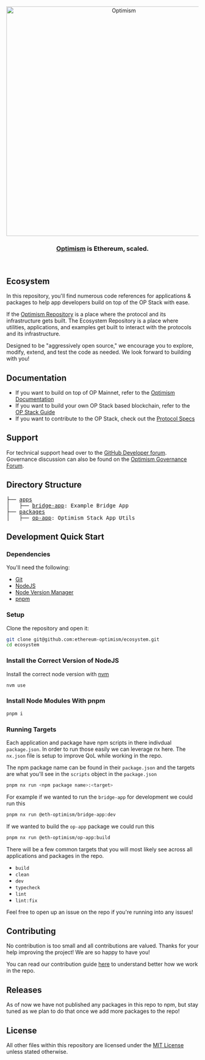 <div align="center">
  <br />
  <br />
  <a href="https://optimism.io"><img alt="Optimism" src="https://raw.githubusercontent.com/ethereum-optimism/brand-kit/main/assets/svg/OPTIMISM-R.svg" width=600></a>
  <br />
  <h3><a href="https://optimism.io">Optimism</a> is Ethereum, scaled.</h3>
  <br />
</div>

## Ecosystem

In this repository, you'll find numerous code references for applications & packages to help app developers build on top of the OP Stack with ease. 

If the [Optimism Repository](https://github.com/ethereum-optimism/ecosystem) is a place where the protocol and its infrastructure gets built. The Ecosystem Repository is a place where utilities, applications, and examples get built to interact with the protocols and its infrastructure.

Designed to be "aggressively open source," we encourage you to explore, modify, extend, and test the code as needed. We look forward to building with you!

## Documentation

- If you want to build on top of OP Mainnet, refer to the [Optimism Documentation](https://docs.optimism.io)
- If you want to build your own OP Stack based blockchain, refer to the [OP Stack Guide](https://docs.optimism.io/stack/getting-started)
- If you want to contribute to the OP Stack, check out the [Protocol Specs](https://github.com/ethereum-optimism/optimism/tree/develop/specs)

## Support

For technical support head over to the [GitHub Developer forum](https://github.com/ethereum-optimism/developers/discussions).
Governance discussion can also be found on the [Optimism Governance Forum](https://gov.optimism.io/).

## Directory Structure

<pre>
├── <a href="./apps">apps</a>
│   ├── <a href="./apps/bridge-app">bridge-app</a>: Example Bridge App
├── <a href="./packages">packages</a>
│   ├── <a href="./packages/op-app">op-app</a>: Optimism Stack App Utils
</pre>

## Development Quick Start

### Dependencies

You'll need the following:

* [Git](https://git-scm.com/downloads)
* [NodeJS](https://nodejs.org/en/download/)
* [Node Version Manager](https://github.com/nvm-sh/nvm)
* [pnpm](https://pnpm.io/installation)

### Setup

Clone the repository and open it:

```bash
git clone git@github.com:ethereum-optimism/ecosystem.git
cd ecosystem
```

### Install the Correct Version of NodeJS

Install the correct node version with [nvm](https://github.com/nvm-sh/nvm)

```bash
nvm use
```

### Install Node Modules With pnpm

```bash
pnpm i
```

### Running Targets

Each application and package have npm scripts in there indivdual `package.json`.
In order to run those easily we can leverage nx here. The `nx.json` file is setup
to improve QoL while working in the repo.

The npm package name can be found in their `package.json` and the targets are what you'll see in the `scripts` object in the `package.json`

```bash
pnpm nx run <npm package name>:<target>
```

For example if we wanted to run the `bridge-app` for development we could run this
```bash
pnpm nx run @eth-optimism/bridge-app:dev
```

If we wanted to build the `op-app` package we could run this
```bash
pnpm nx run @eth-optimism/op-app:build
```

There will be a few common targets that you will most likely see across all applications and packages in the repo.

* `build`
* `clean`
* `dev`
* `typecheck`
* `lint`
* `lint:fix`


Feel free to open up an issue on the repo if you're running into any issues!

## Contributing

No contribution is too small and all contributions are valued.
Thanks for your help improving the project! We are so happy to have you!

You can read our contribution guide [here](./CONTRIBUTING.md) to understand better how we work in the repo.

## Releases

As of now we have not published any packages in this repo to npm, but stay tuned as we plan to do that once we add more packages to the repo!

## License

All other files within this repository are licensed under the [MIT License](https://github.com/ethereum-optimism/ecosystem/blob/main/LICENSE) unless stated otherwise.
